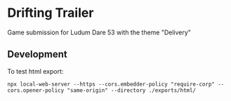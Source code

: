 # Drifting Trailer
Game submission for Ludum Dare 53 with the theme "Delivery"

## Development 

To test html export:
```shell
npx local-web-server --https --cors.embedder-policy "require-corp" --cors.opener-policy "same-origin" --directory ./exports/html/
```
